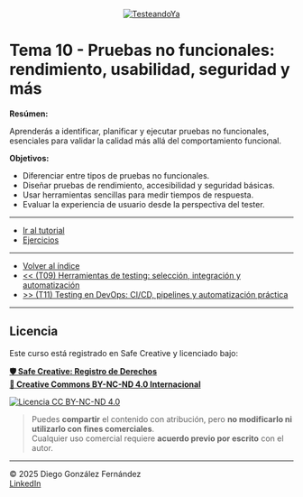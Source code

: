<p align=center>
<a href="https://www.testeandoya.com">
  <img src="testeandoya_logo.jpg" alt="TesteandoYa" style="max-width: 20%; height: auto; display: block; margin: auto;" />
</a>
</p>

# Tema 10 - Pruebas no funcionales: rendimiento, usabilidad, seguridad y más

**Resúmen:**

Aprenderás a identificar, planificar y ejecutar pruebas no funcionales, esenciales para validar la calidad más allá del comportamiento funcional.

**Objetivos:**

- Diferenciar entre tipos de pruebas no funcionales.
- Diseñar pruebas de rendimiento, accesibilidad y seguridad básicas.
- Usar herramientas sencillas para medir tiempos de respuesta.
- Evaluar la experiencia de usuario desde la perspectiva del tester.

---

- [Ir al tutorial](./tutorial.md)
- [Ejercicios](./ejercicios.md)

---

- [Volver al índice](../readme.md)
- [<< (T09) Herramientas de testing: selección, integración y automatización](../Tema09/readme.md)
- [>> (T11) Testing en DevOps: CI/CD, pipelines y automatización práctica](../Tema11/readme.md)

---

## Licencia

Este curso está registrado en Safe Creative y licenciado bajo:

[**🛡️ Safe Creative: Registro de Derechos**](https://www.safecreative.org)  
[**🪪 Creative Commons BY-NC-ND 4.0 Internacional**](http://creativecommons.org/licenses/by-nc-nd/4.0/)

[![Licencia CC BY-NC-ND 4.0](https://licensebuttons.net/l/by-nc-nd/4.0/88x31.png)](http://creativecommons.org/licenses/by-nc-nd/4.0/)

> Puedes **compartir** el contenido con atribución, pero **no modificarlo ni utilizarlo con fines comerciales**.  
> Cualquier uso comercial requiere **acuerdo previo por escrito** con el autor.

---

© 2025 Diego González Fernández  
[LinkedIn](https://www.linkedin.com/in/diego-gonzalez-fernandez)
